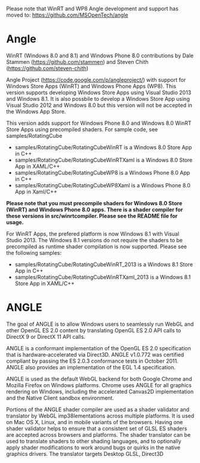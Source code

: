 
Please note that WinRT and WP8 Angle development and support has moved to: https://github.com/MSOpenTech/angle

Angle
=====

WinRT (Windows 8.0 and 8.1) and Windows Phone 8.0 contributions by Dale Stammen (https://github.com/stammen) and Steven Chith (https://github.com/steven-chith)

Angle Project (https://code.google.com/p/angleproject/) with support for Windows Store Apps (WinRT) and Windows Phone Apps (WP8). This version supports
developing Windows Store Apps using Visual Studio 2013 and Windows 8.1. It is also possbile to develop a Windows Store App
using Visual Studio 2012 and Windows 8.0 but this version will not be accepted in the Windows App Store.

This version adds support for Windows Phone 8.0 and Windows 8.0 WinRT Store Apps using precompiled shaders. For sample code, see samples/RotatingCube

* samples/RotatingCube/RotatingCubeWinRT is a Windows 8.0 Store App in C++
* samples/RotatingCube/RotatingCubeWinRTXaml is a Windows 8.0 Store App in XAML/C++
* samples/RotatingCube/RotatingCubeWP8 is a Windows Phone 8.0 App in C++
* samples/RotatingCube/RotatingCubeWP8Xaml is a Windows Phone 8.0 App in Xaml/C++

**Please note that you must precompile shaders for Windows 8.0 Store (WinRT) and Windows Phone 8.0 apps. There is a shader compiler for these versions in src/winrtcompiler. Please see the README file for usage.**

For WinRT Apps, the prefered platform is now Windows 8.1 with Visual Studio 2013. The Windows 8.1 versions do not require the shaders to be precompiled as runtime shader compilation is now supported. Please see the following samples:

* samples/RotatingCube/RotatingCubeWinRT_2013 is a Windows 8.1 Store App in C++
* samples/RotatingCube/RotatingCubeWinRTXaml_2013 is a Windows 8.1 Store App in XAML/C++


ANGLE
=====
The goal of ANGLE is to allow Windows users to seamlessly run WebGL and other OpenGL ES 2.0 content by translating OpenGL ES 2.0 API calls to DirectX 9 or DirectX 11 API calls.

ANGLE is a conformant implementation of the OpenGL ES 2.0 specification that is hardware‐accelerated via Direct3D. ANGLE v1.0.772 was certified compliant by passing the ES 2.0.3 conformance tests in October 2011. ANGLE also provides an implementation of the EGL 1.4 specification.

ANGLE is used as the default WebGL backend for both Google Chrome and Mozilla Firefox on Windows platforms. Chrome uses ANGLE for all graphics rendering on Windows, including the accelerated Canvas2D implementation and the Native Client sandbox environment.

Portions of the ANGLE shader compiler are used as a shader validator and translator by WebGL imp38lementations across multiple platforms. It is used on Mac OS X, Linux, and in mobile variants of the browsers. Having one shader validator helps to ensure that a consistent set of GLSL ES shaders are accepted across browsers and platforms. The shader translator can be used to translate shaders to other shading languages, and to optionally apply shader modifications to work around bugs or quirks in the native graphics drivers. The translator targets Desktop GLSL, Direct3D 
